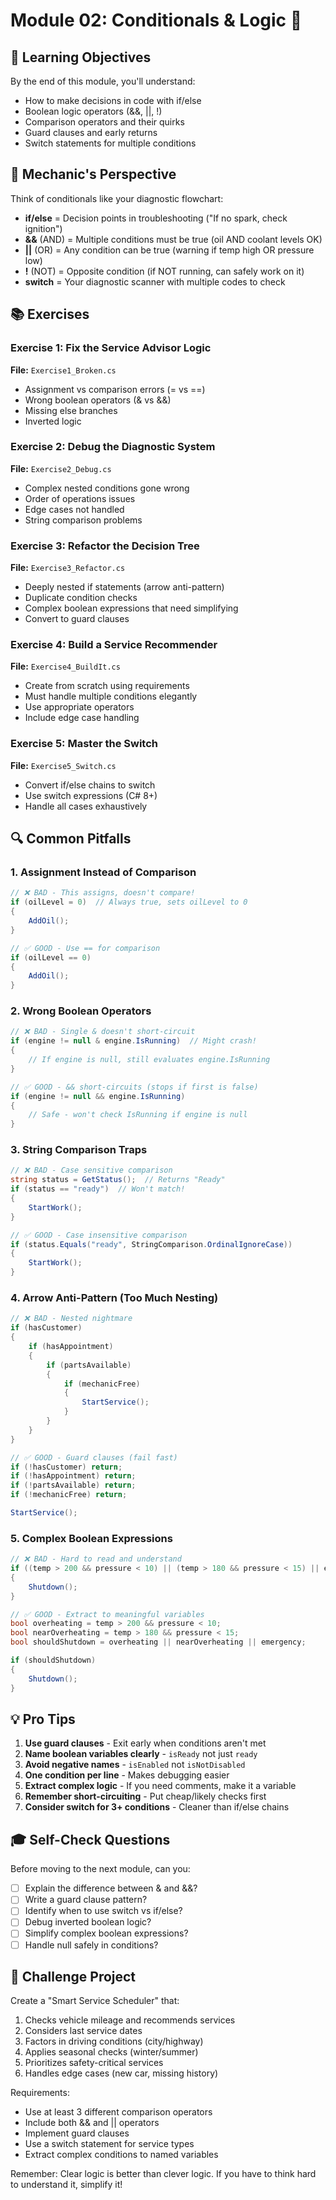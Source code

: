 # Module 02: Conditionals & Logic 🔀

## 🎯 Learning Objectives
By the end of this module, you'll understand:
- How to make decisions in code with if/else
- Boolean logic operators (&&, ||, !)
- Comparison operators and their quirks
- Guard clauses and early returns
- Switch statements for multiple conditions

## 🔧 Mechanic's Perspective
Think of conditionals like your diagnostic flowchart:
- **if/else** = Decision points in troubleshooting ("If no spark, check ignition")
- **&&** (AND) = Multiple conditions must be true (oil AND coolant levels OK)
- **||** (OR) = Any condition can be true (warning if temp high OR pressure low)
- **!** (NOT) = Opposite condition (if NOT running, can safely work on it)
- **switch** = Your diagnostic scanner with multiple codes to check

## 📚 Exercises

### Exercise 1: Fix the Service Advisor Logic
**File:** `Exercise1_Broken.cs`
- Assignment vs comparison errors (= vs ==)
- Wrong boolean operators (& vs &&)
- Missing else branches
- Inverted logic

### Exercise 2: Debug the Diagnostic System
**File:** `Exercise2_Debug.cs`
- Complex nested conditions gone wrong
- Order of operations issues
- Edge cases not handled
- String comparison problems

### Exercise 3: Refactor the Decision Tree
**File:** `Exercise3_Refactor.cs`
- Deeply nested if statements (arrow anti-pattern)
- Duplicate condition checks
- Complex boolean expressions that need simplifying
- Convert to guard clauses

### Exercise 4: Build a Service Recommender
**File:** `Exercise4_BuildIt.cs`
- Create from scratch using requirements
- Must handle multiple conditions elegantly
- Use appropriate operators
- Include edge case handling

### Exercise 5: Master the Switch
**File:** `Exercise5_Switch.cs`
- Convert if/else chains to switch
- Use switch expressions (C# 8+)
- Handle all cases exhaustively

## 🔍 Common Pitfalls

### 1. Assignment Instead of Comparison
```csharp
// ❌ BAD - This assigns, doesn't compare!
if (oilLevel = 0)  // Always true, sets oilLevel to 0
{
    AddOil();
}

// ✅ GOOD - Use == for comparison
if (oilLevel == 0)
{
    AddOil();
}
```

### 2. Wrong Boolean Operators
```csharp
// ❌ BAD - Single & doesn't short-circuit
if (engine != null & engine.IsRunning)  // Might crash!
{
    // If engine is null, still evaluates engine.IsRunning
}

// ✅ GOOD - && short-circuits (stops if first is false)
if (engine != null && engine.IsRunning)
{
    // Safe - won't check IsRunning if engine is null
}
```

### 3. String Comparison Traps
```csharp
// ❌ BAD - Case sensitive comparison
string status = GetStatus();  // Returns "Ready"
if (status == "ready")  // Won't match!
{
    StartWork();
}

// ✅ GOOD - Case insensitive comparison
if (status.Equals("ready", StringComparison.OrdinalIgnoreCase))
{
    StartWork();
}
```

### 4. Arrow Anti-Pattern (Too Much Nesting)
```csharp
// ❌ BAD - Nested nightmare
if (hasCustomer)
{
    if (hasAppointment)
    {
        if (partsAvailable)
        {
            if (mechanicFree)
            {
                StartService();
            }
        }
    }
}

// ✅ GOOD - Guard clauses (fail fast)
if (!hasCustomer) return;
if (!hasAppointment) return;
if (!partsAvailable) return;
if (!mechanicFree) return;

StartService();
```

### 5. Complex Boolean Expressions
```csharp
// ❌ BAD - Hard to read and understand
if ((temp > 200 && pressure < 10) || (temp > 180 && pressure < 15) || emergency)
{
    Shutdown();
}

// ✅ GOOD - Extract to meaningful variables
bool overheating = temp > 200 && pressure < 10;
bool nearOverheating = temp > 180 && pressure < 15;
bool shouldShutdown = overheating || nearOverheating || emergency;

if (shouldShutdown)
{
    Shutdown();
}
```

## 💡 Pro Tips

1. **Use guard clauses** - Exit early when conditions aren't met
2. **Name boolean variables clearly** - `isReady` not just `ready`
3. **Avoid negative names** - `isEnabled` not `isNotDisabled`
4. **One condition per line** - Makes debugging easier
5. **Extract complex logic** - If you need comments, make it a variable
6. **Remember short-circuiting** - Put cheap/likely checks first
7. **Consider switch for 3+ conditions** - Cleaner than if/else chains

## 🎓 Self-Check Questions

Before moving to the next module, can you:
- [ ] Explain the difference between & and &&?
- [ ] Write a guard clause pattern?
- [ ] Identify when to use switch vs if/else?
- [ ] Debug inverted boolean logic?
- [ ] Simplify complex boolean expressions?
- [ ] Handle null safely in conditions?

## 🏁 Challenge Project

Create a "Smart Service Scheduler" that:
1. Checks vehicle mileage and recommends services
2. Considers last service dates
3. Factors in driving conditions (city/highway)
4. Applies seasonal checks (winter/summer)
5. Prioritizes safety-critical services
6. Handles edge cases (new car, missing history)

Requirements:
- Use at least 3 different comparison operators
- Include both && and || operators
- Implement guard clauses
- Use a switch statement for service types
- Extract complex conditions to named variables

Remember: Clear logic is better than clever logic. If you have to think hard to understand it, simplify it!
